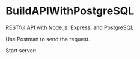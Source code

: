 # BuildAPIWithPostgreSQL
RESTful API with Node.js, Express, and PostgreSQL

Use Postman to send the request.

Start server:
```npm start
```
